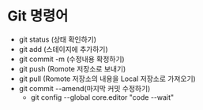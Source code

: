 # Git 명령어

- git status (상태 확인하기)
- git add (스테이지에 추가하기)
- git commit -m (수정내용 확정하기)
- git push (Romote 저장소로 보내기)
- git pull (Romote 저장소의 내용을 Local 저장소로 가져오기)
- git commit --amend(마지막 커밋 수정하기)
    - git config --global core.editor "code --wait"
